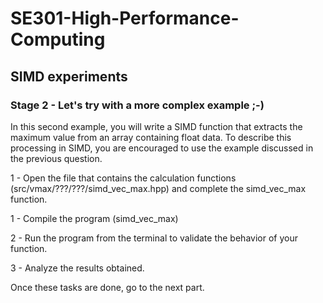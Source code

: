 # SE301-High-Performance-Computing
 
## SIMD experiments

### Stage 2 - Let's try with a more complex example ;-)

In this second example, you will write a SIMD function that extracts the maximum value from an array containing float data. To describe this processing in SIMD, you are encouraged to use the example discussed in the previous question.

1 - Open the file that contains the calculation functions (src/vmax/???/???/simd_vec_max.hpp) and complete the simd_vec_max function.

1 - Compile the program (simd_vec_max)

2 - Run the program from the terminal to validate the behavior of your function.

3 - Analyze the results obtained.

Once these tasks are done, go to the next part.
